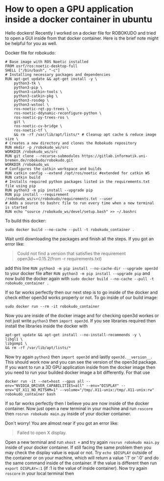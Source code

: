 # How to open a GPU application inside a docker container in ubuntu

Hello dockers! Recently I worked on a docker file for ROBOKUDO and tried to open a GUI inside from that docker container. Here is the brief note might be helpful for you as well.

Docker file for robokudo:

```
# Base image with ROS Noetic installed
FROM osrf/ros:noetic-desktop-full
SHELL ["/bin/bash", "-c"]
# Installing necessary packages and dependencies
RUN apt-get update && apt-get install -y \
    python3-tk \
    python3-pip \
    python3-catkin-tools \
    python3-catkin-pkg \
    python3-rosdep \
    python3-wstool \
    ros-noetic-rqt-py-trees \
    ros-noetic-ddynamic-reconfigure-python \
    ros-noetic-py-trees-ros \
    git \
    ros-noetic-cv-bridge \
    ros-noetic-tf \
    && rm -rf /var/lib/apt/lists/* # Cleanup apt cache & reduce image size \
# Creates a new directory and clones the Robokudo repository
RUN mkdir -p /robokudo_ws/src
WORKDIR /robokudo_ws/src
RUN git clone --recurse-submodules https://gitlab.informatik.uni-bremen.de/robokudo/robokudo.git
WORKDIR /robokudo_ws
# Configures the catkin workspace and builds
RUN catkin config --extend /opt/ros/noetic #extended for catkin WS
RUN catkin build
# Installs required python packages listed in the requirements.txt file using pip
RUN python3 -m pip install --upgrade pip
RUN pip install --requirement /robokudo_ws/src/robokudo/requirements.txt --user
# Adds a source to bashrc file to run every time when a new terminal is started
RUN echo "source /robokudo_ws/devel/setup.bash" >> ~/.bashrc
```

To build this docker:
```
sudo docker build --no-cache --pull -t robokudo_container .
```

Wait until downloading the packages and finish all the steps. If you got an error like:
>Could not find a version that satisfies the requirement open3d~=0.15.2(from -r requirements.txt)

add this line `RUN python3 -m pip install --no-cache-dir --upgrade open3d` to your docker file after `RUN python3 -m pip install --upgrade pip` and now build the docker again with `sudo docker build --no-cache --pull -t robokudo_container .`

If so far works perfectly then our next step is to go inside of the docker and check either open3d works properly or not. To go inside of our build image:
```
sudo docker run --rm -it robokudo_container
```
Now you are inside of the docker image and for checking open3d workes or not just write `python3` then `import open3d`. If you see libraries required then install the libraries inside the docker with 
```
apt-get update && apt-get install --no-install-recommends -y \
libgl1 \
libgomp1 \
&& rm -rf /var/lib/apt/lists/*
```
Now try again `python3` then `import open3d` and lastly `open3d.__version__`. This should work now and you can see the version of the open3d package.
If you want to run a 3D GPU application inside from the docker image then you need to run your builded docker image a bit differently. For that use
```
docker run -it --net=host --gpus all --env="NVIDIA_DRIVER_CAPABILITIES=all" --env="DISPLAY" --env="QT_X11_NO_MITSHM=1" --volume="/tmp/.X11-unix:/tmp/.X11-unix:rw" robokudo_container bash
```
If so far works perfectly then I believe you are now inside of the docker container. Now just open a new terminal in your machine and run `roscore` then `rosrun robokudo main.py` inside of your docker container.

Don't worry! You are almost near if you got an error like:
>Failed to open X display.

Open a new terminal and run `xhost +` and try again `rosrun robokudo main.py` inside of your docker container.
If still facing the same problem then you may check the display value is equal or not. 
Try `echo $DISPLAY` outside of the container or on your machine, which will return a value ':1' or ':0' and do the same command inside of the container. If the value is different then run `export DISPLAY=:1` (if :1 is the value of inside container).
Now try again `roscore` in your local terminal then 
```docker run -it --net=host --gpus all --env="NVIDIA_DRIVER_CAPABILITIES=all" --env="DISPLAY" --env="QT_X11_NO_MITSHM=1" --volume="/tmp/.X11-unix:/tmp/.X11-unix:rw" robokudo_container bash
```
